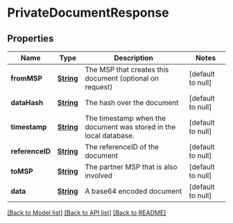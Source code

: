 # PrivateDocumentResponse
## Properties

Name | Type | Description | Notes
------------ | ------------- | ------------- | -------------
**fromMSP** | [**String**](string.md) | The MSP that creates this document (optional on request) | [default to null]
**dataHash** | [**String**](string.md) | The hash over the document | [default to null]
**timestamp** | [**String**](string.md) | The timestamp when the document was stored in the local database. | [default to null]
**referenceID** | [**String**](string.md) | The referenceID of the document | [default to null]
**toMSP** | [**String**](string.md) | The partner MSP that is also involved | [default to null]
**data** | [**String**](string.md) | A base64 encoded document | [default to null]

[[Back to Model list]](../README.md#documentation-for-models) [[Back to API list]](../README.md#documentation-for-api-endpoints) [[Back to README]](../README.md)

